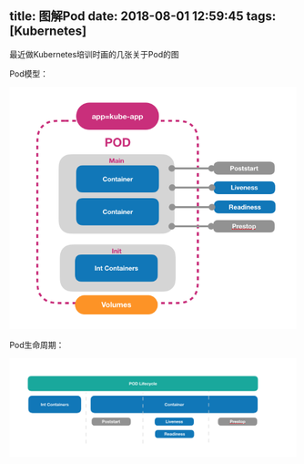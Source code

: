 title: 图解Pod
date: 2018-08-01 12:59:45
tags: [Kubernetes]
---

最近做Kubernetes培训时画的几张关于Pod的图

<!-- more -->

Pod模型：

![Pod模型](/images/pod-model.png)

Pod生命周期：

![Pod生命周期](/images/pod-lifecycle.png)

